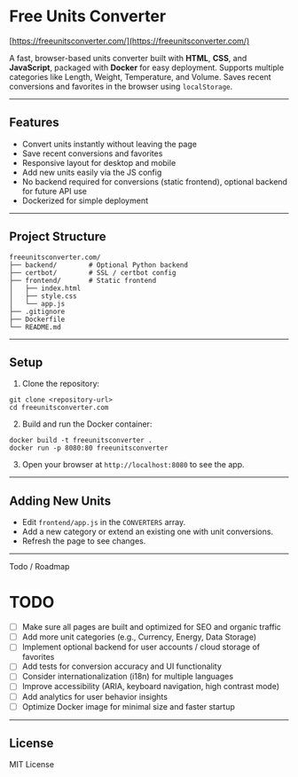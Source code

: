 # Free Units Converter

[https://freeunitsconverter.com/](https://freeunitsconverter.com/)

A fast, browser-based units converter built with **HTML**, **CSS**, and **JavaScript**, packaged with **Docker** for easy deployment. Supports multiple categories like Length, Weight, Temperature, and Volume. Saves recent conversions and favorites in the browser using `localStorage`.

---

## Features

* Convert units instantly without leaving the page
* Save recent conversions and favorites
* Responsive layout for desktop and mobile
* Add new units easily via the JS config
* No backend required for conversions (static frontend), optional backend for future API use
* Dockerized for simple deployment

---

## Project Structure

```
freeunitsconverter.com/
├── backend/        # Optional Python backend
├── certbot/        # SSL / certbot config
├── frontend/       # Static frontend
│   ├── index.html
│   ├── style.css
│   └── app.js
├── .gitignore
├── Dockerfile
└── README.md
```

---

## Setup

1. Clone the repository:

```
git clone <repository-url>
cd freeunitsconverter.com
```

2. Build and run the Docker container:

```
docker build -t freeunitsconverter .
docker run -p 8080:80 freeunitsconverter
```

3. Open your browser at `http://localhost:8080` to see the app.

---

## Adding New Units

* Edit `frontend/app.js` in the `CONVERTERS` array.
* Add a new category or extend an existing one with unit conversions.
* Refresh the page to see changes.

---

Todo / Roadmap

# TODO

- [ ] Make sure all pages are built and optimized for SEO and organic traffic
- [ ] Add more unit categories (e.g., Currency, Energy, Data Storage)
- [ ] Implement optional backend for user accounts / cloud storage of favorites
- [ ] Add tests for conversion accuracy and UI functionality
- [ ] Consider internationalization (i18n) for multiple languages
- [ ] Improve accessibility (ARIA, keyboard navigation, high contrast mode)
- [ ] Add analytics for user behavior insights
- [ ] Optimize Docker image for minimal size and faster startup

---

## License

MIT License
